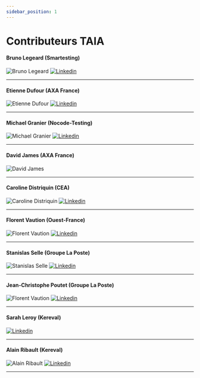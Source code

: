 ```yaml
---
sidebar_position: 1
---
```


# Contributeurs TAIA

#### Bruno Legeard (Smartesting)

![Bruno Legeard](/img/contributeur/Bruno-Legeard-2-150x150.jpg.webp) [![Linkedin](/img/contributeur/In-Blue-21.png)](https://www.linkedin.com/in/brunolegeard/)

---

#### Etienne Dufour (AXA France)

![Etienne Dufour](/img/contributeur/Etienne-Dufour-150x150.jpg.webp) [![Linkedin](/img/contributeur/In-Blue-21.png)](https://www.linkedin.com/in/etiennedufour/)

---

#### Michael Granier (Nocode-Testing)

![Michael Granier](/img/contributeur/Michael_Granier-2-150x150.jpg.webp) [![Linkedin](/img/contributeur/In-Blue-21.png)](https://www.linkedin.com/in/michael-granier/)

---
#### David James (AXA France)

![David James](/img/contributeur/James-David-150x150.jpg)

---
#### Caroline Distriquin (CEA)

![Caroline Distriquin](/img/contributeur/Caroline-Distriquin.jpg) [![Linkedin](/img/contributeur/In-Blue-21.png)](https://www.linkedin.com/in/caroline-distriquin-50947543/)

---
#### Florent Vaution (Ouest-France)

![Florent Vaution](/img/contributeur/Florent-Vaution_WEB-150x150.jpg) [![Linkedin](/img/contributeur/In-Blue-21.png)](https://www.linkedin.com/in/florentvaution/)

---
#### Stanislas Selle (Groupe La Poste)

![Stanislas Selle](/img/contributeur/Photo-StanislasSelle-150x150.jpg) [![Linkedin](/img/contributeur/In-Blue-21.png)](https://www.linkedin.com/in/stanislas-selle-1744996/)

---
#### Jean-Christophe Poutet (Groupe La Poste)

![Florent Vaution](/img/contributeur/JC-Poutet-150x150.jpg) [![Linkedin](/img/contributeur/In-Blue-21.png)](https://www.linkedin.com/in/jcpoutet/)

---
#### Sarah Leroy (Kereval)

[![Linkedin](/img/contributeur/In-Blue-21.png)](https://www.linkedin.com/in/sarah-leroy-269559181/)

---
#### Alain Ribault (Kereval)

![Alain Ribault](/img/contributeur/Alain-Ribault-150x150.jpg) [![Linkedin](/img/contributeur/In-Blue-21.png)](https://www.linkedin.com/in/alainribault/)

---
